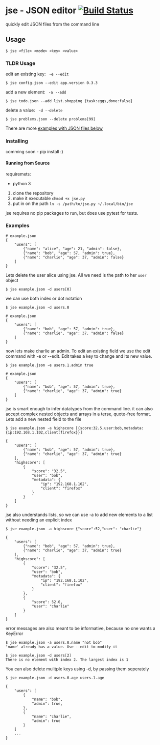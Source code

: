# jse - JSON editor [![Build Status](https://travis-ci.org/bjubes/jse.svg?branch=master)](https://travis-ci.org/bjubes/jse)


quickly edit JSON files from the command line


## Usage
```
$ jse <file> <mode> <key> <value>
```
### TLDR Usage
edit an existing key: ``` -e --edit```
```
$ jse config.json --edit app.version 0.3.3
```
add a new element: ``` -a --add```
```
$ jse todo.json --add list.shopping {task:eggs,done:false}
```
delete a value: ``` -d --delete```
```
$ jse problems.json --delete problems[99]
```
There are more [examples with JSON files below](#examples)

### Installing

comming soon - pip install :)

#### Running from Source
requiremets:
- python 3

1. clone the repository
2. make it executable `chmod +x jse.py`
3. put in on the path `ln -s /path/to/jse.py ~/.local/bin/jse`

jse requires no pip packages to run, but does use pytest for tests.


### Examples
```
# example.json
{
    "users": [
        {"name": "alice", "age": 21, "admin": false},
        {"name": "bob", "age": 57, "admin": true},
        {"name": "charlie", "age": 37, "admin": false}
    ]
}
```

Lets delete the user alice using jse. All we need is the path to her `user` object
```
$ jse example.json -d users[0]
```
we can use both index or dot notation
```
$ jse example.json -d users.0
```
```
# example.json
{
    "users": [
        {"name": "bob", "age": 57, "admin": true},
        {"name": "charlie", "age": 37, "admin": false}
    ]
}
```
now lets make charlie an admin. To edit an existing field we use the edit command with -e or --edit. Edit takes a key to change and its new value.
```
$ jse example.json -e users.1.admin true
```
```
# example.json
{
    "users": [
        {"name": "bob", "age": 57, "admin": true},
        {"name": "charlie", "age": 37, "admin": true}
    ]
}
```
jse is smart enough to infer datatypes from the command line. it can also accept complex nested objects and arrays in a terse, quote-free format. Lets add a new nested field to the file
```
$ jse example.json -a highscore [{score:32.5,user:bob,metadata:{ip:192.168.1.102,client:firefox}}]
```
```
{
    "users": [
        {"name": "bob", "age": 57, "admin": true},
        {"name": "charlie", "age": 37, "admin": true}
    ],
    "highscore": [
        {
            "score": "32.5",
            "user": "bob",
            "metadata": {
                "ip": "192.168.1.102",
                "client": "firefox"
            }
        }
    ]
}
```
jse also understands lists, so we can use -a to add new elements to a list without needing an explicit index
```
$ jse example.json -a highscore {"score":52,"user": "charlie"}
```
```
{
    "users": [
        {"name": "bob", "age": 57, "admin": true},
        {"name": "charlie", "age": 37, "admin": true}
    ],
    "highscore": [
        {
            "score": "32.5",
            "user": "bob",
            "metadata": {
                "ip": "192.168.1.102",
                "client": "firefox"
            }
        },
        {
            "score": 52.0,
            "user": "charlie"
        }
    ]
}
```
error messages are also meant to be informative, because no one wants a KeyError
```
$ jse example.json -a users.0.name "not bob"
'name' already has a value. Use --edit to modify it
```
```
$ jse example.json -d users[2]
There is no element with index 2. The largest index is 1
```

You can also delete mulitple keys using -d, by passing them seperately
```
$ jse example.json -d users.0.age users.1.age
```
```
{
    "users": [
        {
            "name": "bob",
            "admin": true,
        },
        {
            "name": "charlie",
            "admin": true
        }
    ]
    ...
}
```
